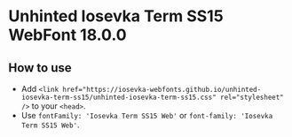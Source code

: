# Unhinted Iosevka Term SS15 WebFont 18.0.0

## How to use

- Add `<link href="https://iosevka-webfonts.github.io/unhinted-iosevka-term-ss15/unhinted-iosevka-term-ss15.css" rel="stylesheet" />` to your `<head>`.
- Use `fontFamily: 'Iosevka Term SS15 Web'` or `font-family: 'Iosevka Term SS15 Web'`.

